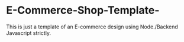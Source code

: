 # E-Commerce-Shop-Template-

This is just a template of an E-commerce design using Node./Backend Javascript strictly. 
